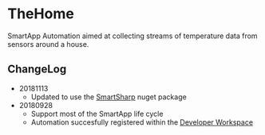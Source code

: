 ﻿# TheHome

SmartApp Automation aimed at collecting streams of temperature data from
sensors around a house.

## ChangeLog

* 20181113
  * Updated to use the [SmartSharp](https://www.nuget.org/packages/SmartSharp)
    nuget package
* 20180928
  * Support most of the SmartApp life cycle
  * Automation succesfully registered within the [Developer Workspace](
    https://devworkspace.developer.samsung.com/)
